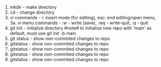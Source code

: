 1. mkdir - make directory
2. cd - change directory
3. vi commands - i: insert mode (for editing), esc: end editing/open menu,
    3a. vi menu commands - :w - write (save), :wq - write-quit, :q - quit
4. git init - initialize directory #note# to initialize new repo with 'main' as default, must use git init -b main
5. git status - show non-commited changes to repo
5. gitstatus - show non-commited changes to repo
5. gitstatus - show non-commited changes to repo
5. gitstatus - show non-commited changes to repo
5. gitstatus - show non-commited changes to repo

